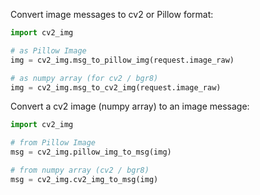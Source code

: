Convert image messages to cv2 or Pillow format:

```python
import cv2_img

# as Pillow Image
img = cv2_img.msg_to_pillow_img(request.image_raw)

# as numpy array (for cv2 / bgr8)
img = cv2_img.msg_to_cv2_img(request.image_raw)
```

Convert a cv2 image (numpy array) to an image message:

```python
import cv2_img

# from Pillow Image
msg = cv2_img.pillow_img_to_msg(img)

# from numpy array (cv2 / bgr8)
msg = cv2_img.cv2_img_to_msg(img)
```
